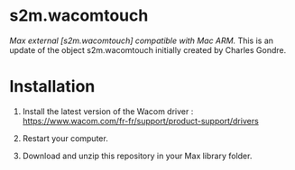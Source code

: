# s2m.wacomtouch
_Max external [s2m.wacomtouch] compatible with Mac ARM._
This is an update of the object s2m.wacomtouch initially created by Charles Gondre.

# Installation

1) Install the latest version of the Wacom driver : 
https://www.wacom.com/fr-fr/support/product-support/drivers

2) Restart your computer.

3) Download and unzip this repository in your Max library folder.
